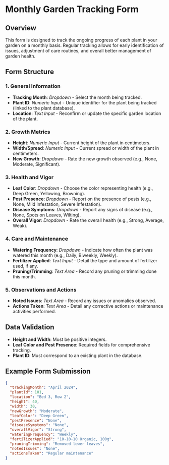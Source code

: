 # Monthly Garden Tracking Form

## Overview

This form is designed to track the ongoing progress of each plant in your garden on a monthly basis. Regular tracking allows for early identification of issues, adjustment of care routines, and overall better management of garden health.

## Form Structure

### 1. **General Information**
   - **Tracking Month**: *Dropdown* - Select the month being tracked.
   - **Plant ID**: *Numeric Input* - Unique identifier for the plant being tracked (linked to the plant database).
   - **Location**: *Text Input* - Reconfirm or update the specific garden location of the plant.

### 2. **Growth Metrics**
   - **Height**: *Numeric Input* - Current height of the plant in centimeters.
   - **Width/Spread**: *Numeric Input* - Current spread or width of the plant in centimeters.
   - **New Growth**: *Dropdown* - Rate the new growth observed (e.g., None, Moderate, Significant).

### 3. **Health and Vigor**
   - **Leaf Color**: *Dropdown* - Choose the color representing health (e.g., Deep Green, Yellowing, Browning).
   - **Pest Presence**: *Dropdown* - Report on the presence of pests (e.g., None, Mild Infestation, Severe Infestation).
   - **Disease Symptoms**: *Dropdown* - Report any signs of disease (e.g., None, Spots on Leaves, Wilting).
   - **Overall Vigor**: *Dropdown* - Rate the overall health (e.g., Strong, Average, Weak).

### 4. **Care and Maintenance**
   - **Watering Frequency**: *Dropdown* - Indicate how often the plant was watered this month (e.g., Daily, Biweekly, Weekly).
   - **Fertilizer Applied**: *Text Input* - Detail the type and amount of fertilizer used, if any.
   - **Pruning/Trimming**: *Text Area* - Record any pruning or trimming done this month.

### 5. **Observations and Actions**
   - **Noted Issues**: *Text Area* - Record any issues or anomalies observed.
   - **Actions Taken**: *Text Area* - Detail any corrective actions or maintenance activities performed.

## Data Validation

- **Height and Width**: Must be positive integers.
- **Leaf Color and Pest Presence**: Required fields for comprehensive tracking.
- **Plant ID**: Must correspond to an existing plant in the database.

## Example Form Submission

```json
{
  "trackingMonth": "April 2024",
  "plantId": 101,
  "location": "Bed 3, Row 2",
  "height": 40,
  "width": 30,
  "newGrowth": "Moderate",
  "leafColor": "Deep Green",
  "pestPresence": "None",
  "diseaseSymptoms": "None",
  "overallVigor": "Strong",
  "wateringFrequency": "Weekly",
  "fertilizerApplied": "10-10-10 Organic, 100g",
  "pruningTrimming": "Removed lower leaves",
  "notedIssues": "None",
  "actionsTaken": "Regular maintenance"
}
```
